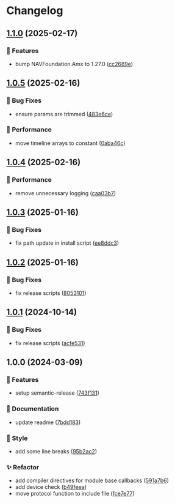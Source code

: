 # Changelog

## [1.1.0](https://github.com/Norgate-AV/NAVDatabase.Amx.ShureMXA/compare/v1.0.5...v1.1.0) (2025-02-17)

### 🌟 Features

- bump NAVFoundation.Amx to 1.27.0 ([cc2689e](https://github.com/Norgate-AV/NAVDatabase.Amx.ShureMXA/commit/cc2689e291c3d86fc64d31b9704b6225bafecea6))

## [1.0.5](https://github.com/Norgate-AV/NAVDatabase.Amx.ShureMXA/compare/v1.0.4...v1.0.5) (2025-02-16)

### 🐛 Bug Fixes

- ensure params are trimmed ([483e6ce](https://github.com/Norgate-AV/NAVDatabase.Amx.ShureMXA/commit/483e6ce8ccb3982ef2c292da43ba905dae114464))

### 🚀 Performance

- move timeline arrays to constant ([0aba46c](https://github.com/Norgate-AV/NAVDatabase.Amx.ShureMXA/commit/0aba46c5ff3baf58ad83fd4d54b27c64ccfdc0e3))

## [1.0.4](https://github.com/Norgate-AV/NAVDatabase.Amx.ShureMXA/compare/v1.0.3...v1.0.4) (2025-02-16)

### 🚀 Performance

- remove unnecessary logging ([caa03b7](https://github.com/Norgate-AV/NAVDatabase.Amx.ShureMXA/commit/caa03b7d6b0100c0b98bccf7fa2a432b7a18ae48))

## [1.0.3](https://github.com/Norgate-AV/NAVDatabase.Amx.ShureMXA/compare/v1.0.2...v1.0.3) (2025-01-16)

### 🐛 Bug Fixes

- fix path update in install script ([ee8ddc3](https://github.com/Norgate-AV/NAVDatabase.Amx.ShureMXA/commit/ee8ddc3d6cd30d3071d8ef107afb238ff5391a21))

## [1.0.2](https://github.com/Norgate-AV/NAVDatabase.Amx.ShureMXA/compare/v1.0.1...v1.0.2) (2025-01-16)

### 🐛 Bug Fixes

- fix release scripts ([8053101](https://github.com/Norgate-AV/NAVDatabase.Amx.ShureMXA/commit/80531012b12d663c998abed328170594ef00f84b))

## [1.0.1](https://github.com/Norgate-AV/NAVDatabase.Amx.ShureMXA/compare/v1.0.0...v1.0.1) (2024-10-14)

### 🐛 Bug Fixes

- fix release scripts ([acfe531](https://github.com/Norgate-AV/NAVDatabase.Amx.ShureMXA/commit/acfe531207b06e166288f4a3f227c27605502d3c))

## 1.0.0 (2024-03-09)

### 🌟 Features

- setup semantic-release ([743f131](https://github.com/Norgate-AV/NAVDatabase.Amx.ShureMXA/commit/743f13145c0a76f8a92a1868c019a0e00067bdd1))

### 📖 Documentation

- update readme ([7bdd183](https://github.com/Norgate-AV/NAVDatabase.Amx.ShureMXA/commit/7bdd183b83e39c951c3eacd7d99decf2889bea16))

### 💅 Style

- add some line breaks ([95b2ac2](https://github.com/Norgate-AV/NAVDatabase.Amx.ShureMXA/commit/95b2ac21a96e68519522565ba8727fd26f33b748))

### ✨ Refactor

- add compiler directives for module base callbacks ([591a7b6](https://github.com/Norgate-AV/NAVDatabase.Amx.ShureMXA/commit/591a7b62e4abac436a3b020d3082c704f94b59a9))
- add device check ([b49feea](https://github.com/Norgate-AV/NAVDatabase.Amx.ShureMXA/commit/b49feea38155eea7d40a094965936744125c857f))
- move protocol function to include file ([fce7e77](https://github.com/Norgate-AV/NAVDatabase.Amx.ShureMXA/commit/fce7e7758a0d1e92477d2220f9659b206fb4f5b0))
